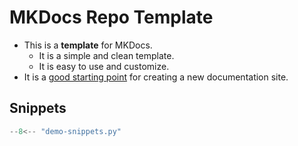# MKDocs Repo Template

-   This is a **template** for MKDocs.
    -   It is a simple and clean template.
    -   It is easy to use and customize.
-   It is a <u>good starting point</u> for creating a new documentation site.

## Snippets

```python title="demo-snippets.py" linenums="1"
--8<-- "demo-snippets.py"
```
